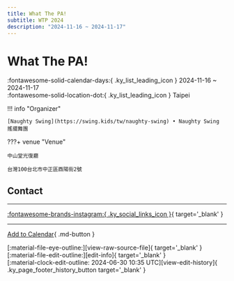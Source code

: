 ```yaml
---
title: What The PA!
subtitle: WTP 2024
description: "2024-11-16 ~ 2024-11-17"
---
```


# What The PA! 

:fontawesome-solid-calendar-days:{ .ky_list_leading_icon } 2024-11-16 ~ 2024-11-17  
:fontawesome-solid-location-dot:{ .ky_list_leading_icon } Taipei  

!!! info "Organizer"

    [Naughty Swing](https://swing.kids/tw/naughty-swing) • Naughty Swing 搖擺舞團  

???+ venue "Venue"

    中山堂光復廳  
      
    台灣100台北市中正區酉陽街2號  

## Contact


---

 [:fontawesome-brands-instagram:{ .ky_social_links_icon }](https://instagram.com/whatthepa_tw){ target='_blank' }

---

[Add to Calendar](https://swing.news/ics/en/2024/tw/what-the-pa-2024.ics){ .md-button }

<div class="ky_page_footer" markdown>
<div class="ky_page_footer_trailing" markdown="span">
[:material-file-eye-outline:][view-raw-source-file]{ target='_blank' }
[:material-file-edit-outline:][edit-info]{ target='_blank' }
</div>
<div class="ky_page_footer_leading" markdown="span">
[:material-clock-edit-outline: 2024-06-30 10:35 UTC][view-edit-history]{ .ky_page_footer_history_button target='_blank' }
</div>
</div>

[view-raw-source-file]: https://github.com/swingdance/events/blob/main/2024/tw/what-the-pa-2024.json "View Raw Source File"
[edit-info]: https://github.com/swingdance/events/issues/new?assignees=&labels=update+event&projects=&template=03-update_entity.yml&title=%5B2024%2Ftw%5D%20What%20The%20PA%21&region=tw&year=2024&id=what-the-pa-2024&name=What%20The%20PA%21&org_id=naughty-swing "Edit Info"

[view-edit-history]: https://github.com/swingdance/events/commits/main/2024/tw/what-the-pa-2024.json "View Edit History"
